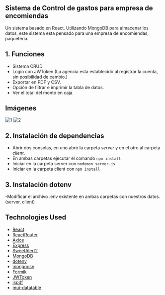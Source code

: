 ## Sistema de Control de gastos para empresa de encomiendas

Un sistema  basado en React. Utilizando MongoDB para almacenar los datos, este sistema esta pensado para una empresa de encomiendas, paqueteria.

## 1. Funciones
  - Sistema CRUD
  - Login con JWToken (La agencia esta establecido al registrar la cuenta, sin posibilidad de cambio.)
  - Exportar en PDF y CSV.
  - Opción de filtrar e imprimir la tabla de datos.
  - Ver el total del monto en caja.

## Imágenes
![1](https://user-images.githubusercontent.com/115422555/227030239-f06cca18-45b4-4ef6-99d0-9dbb48a2d0a6.png)
![2](https://user-images.githubusercontent.com/115422555/224438379-8b72f800-19ac-498e-8112-0f4bf6e22ad9.png)


## 2. Instalación de dependencias
  - Abrir dos consolas, en uno abrir la carpeta *server* y en el otro al carpeta *client*.
  - En ambas carpetas ejecutar el comando `npm install`
  - Iniciar en la carpeta server con `nodemon server.js`
  - Iniciar en la carpeta client con `npm install`
  
## 3. Instalación dotenv
  -Modificar el archivo .env existente en ambas carpetas con nuestros datos. (server, client)

## Technologies Used
- [React](https://pages.github.com/)
- [ReactRouter](https://reactjs.org/docs/getting-started.html)
- [Axios](https://axios-http.com/docs/intro)
- [Express](https://expressjs.com/en/starter/installing.html)
- [SweetAlert2](https://sweetalert2.github.io/)
- [MongoDB](https://www.mongodb.com/)
- [dotenv](https://www.npmjs.com/package/dotenv)
- [mongoose](https://mongoosejs.com/)
- [Formik](https://formik.org/docs/api/field)
- [JWToken](https://jwt.io/)
- [jspdf](https://www.npmjs.com/package/jspdf)
- [mui-datatable](https://github.com/gregnb/mui-datatables)
